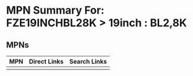 



# MPN Summary For: FZE19INCHBL28K > 19inch : BL2,8K

## MPNs
  

|MPN|Direct Links|Search Links|
| :--- | :--- | :--- |
||||
